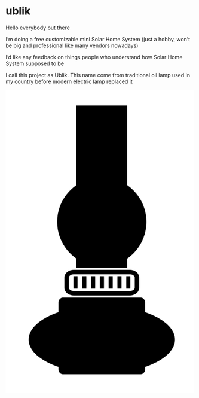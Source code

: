 # ublik

Hello everybody out there

I’m doing a free customizable mini Solar Home System (just a hobby, won’t be big and
professional like many vendors nowadays) 

I’d like any feedback on things people who understand how Solar Home System supposed to be

I call this project as Ublik. This name come from traditional oil lamp used in my country before modern electric lamp replaced it

![alt tag](https://raw.githubusercontent.com/mekatronik-achmadi/ublik/master/logo/ublik.png)
